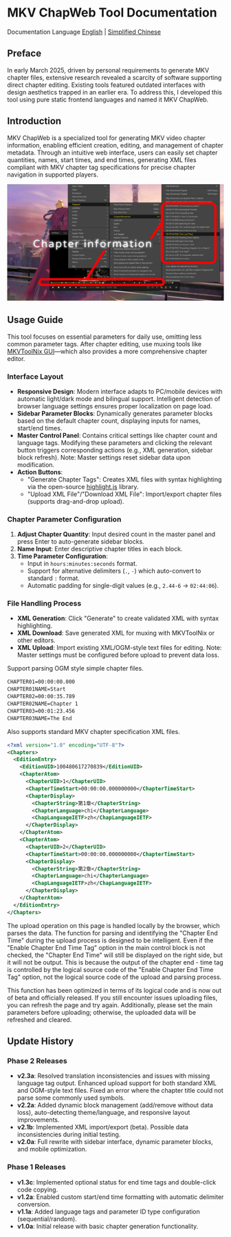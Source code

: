 # MKV ChapWeb Tool Documentation  
Documentation Language [English](readme.md) | [Simplified Chinese](readme-CN.md)  

## Preface  
In early March 2025, driven by personal requirements to generate MKV chapter files, extensive research revealed a scarcity of software supporting direct chapter editing. Existing tools featured outdated interfaces with design aesthetics trapped in an earlier era. To address this, I developed this tool using pure static frontend languages and named it MKV ChapWeb.  

## Introduction  
MKV ChapWeb is a specialized tool for generating MKV video chapter information, enabling efficient creation, editing, and management of chapter metadata. Through an intuitive web interface, users can easily set chapter quantities, names, start times, and end times, generating XML files compliant with MKV chapter tag specifications for precise chapter navigation in supported players.  

![Chapter](./img/mkv-chapter-img-en.jpg)  

## Usage Guide  
This tool focuses on essential parameters for daily use, omitting less common parameter tags. After chapter editing, use muxing tools like [MKVToolNix GUI](https://mkvtoolnix.download/)—which also provides a more comprehensive chapter editor.  

### Interface Layout  
- **Responsive Design**: Modern interface adapts to PC/mobile devices with automatic light/dark mode and bilingual support. Intelligent detection of browser language settings ensures proper localization on page load.  
- **Sidebar Parameter Blocks**: Dynamically generates parameter blocks based on the default chapter count, displaying inputs for names, start/end times.  
- **Master Control Panel**: Contains critical settings like chapter count and language tags. Modifying these parameters and clicking the relevant button triggers corresponding actions (e.g., XML generation, sidebar block refresh). Note: Master settings reset sidebar data upon modification.  
- **Action Buttons**:  
  - "Generate Chapter Tags": Creates XML files with syntax highlighting via the open-source [highlight.js](https://highlightjs.org/) library.  
  - "Upload XML File"/"Download XML File": Import/export chapter files (supports drag-and-drop upload).  

### Chapter Parameter Configuration  
1. **Adjust Chapter Quantity**: Input desired count in the master panel and press Enter to auto-generate sidebar blocks.  
2. **Name Input**: Enter descriptive chapter titles in each block.  
3. **Time Parameter Configuration**:  
   - Input in `hours:minutes:seconds` format.  
   - Support for alternative delimiters (`.`, `-`) which auto-convert to standard `:` format.  
   - Automatic padding for single-digit values (e.g., `2.44-6` → `02:44:06`).  

### File Handling Process  
- **XML Generation**: Click "Generate" to create validated XML with syntax highlighting.  
- **XML Download**: Save generated XML for muxing with MKVToolNix or other editors.  
- **XML Upload**: Import existing XML/OGM-style text files for editing. Note: Master settings must be configured before upload to prevent data loss.  

Support parsing OGM style simple chapter files.
```txt
CHAPTER01=00:00:00.000
CHAPTER01NAME=Start
CHAPTER02=00:00:35.789
CHAPTER02NAME=Chapter 1
CHAPTER03=00:01:23.456
CHAPTER03NAME=The End
```

Also supports standard MKV chapter specification XML files.
```xml
<?xml version="1.0" encoding="UTF-8"?>
<Chapters>
  <EditionEntry>
    <EditionUID>100480617270839</EditionUID>
    <ChapterAtom>
      <ChapterUID>1</ChapterUID>
      <ChapterTimeStart>00:00:00.000000000</ChapterTimeStart>
      <ChapterDisplay>
        <ChapterString>第1章</ChapterString>
    	<ChapterLanguage>chi</ChapterLanguage>
    	<ChapLanguageIETF>zh</ChapLanguageIETF>
      </ChapterDisplay>
    </ChapterAtom>
    <ChapterAtom>
      <ChapterUID>2</ChapterUID>
      <ChapterTimeStart>00:00:00.000000000</ChapterTimeStart>
      <ChapterDisplay>
        <ChapterString>第2章</ChapterString>
    	<ChapterLanguage>chi</ChapterLanguage>
    	<ChapLanguageIETF>zh</ChapLanguageIETF>
      </ChapterDisplay>
    </ChapterAtom>
  </EditionEntry>
</Chapters>
```

The upload operation on this page is handled locally by the browser, which parses the data. The function for parsing and identifying the "Chapter End Time" during the upload process is designed to be intelligent. Even if the "Enable Chapter End Time Tag" option in the main control block is not checked, the "Chapter End Time" will still be displayed on the right side, but it will not be output. This is because the output of the chapter end - time tag is controlled by the logical source code of the "Enable Chapter End Time Tag" option, not the logical source code of the upload and parsing process.

This function has been optimized in terms of its logical code and is now out of beta and officially released. If you still encounter issues uploading files, you can refresh the page and try again. Additionally, please set the main parameters before uploading; otherwise, the uploaded data will be refreshed and cleared.

## Update History  
### Phase 2 Releases  
- **v2.3a**: Resolved translation inconsistencies and issues with missing language tag output. Enhanced upload support for both standard XML and OGM-style text files. Fixed an error where the chapter title could not parse some commonly used symbols.  
- **v2.2a**: Added dynamic block management (add/remove without data loss), auto-detecting theme/language, and responsive layout improvements.  
- **v2.1b**: Implemented XML import/export (beta). Possible data inconsistencies during initial testing.  
- **v2.0a**: Full rewrite with sidebar interface, dynamic parameter blocks, and mobile optimization.  

### Phase 1 Releases  
- **v1.3c**: Implemented optional status for end time tags and double-click code copying.  
- **v1.2a**: Enabled custom start/end time formatting with automatic delimiter conversion.  
- **v1.1a**: Added language tags and parameter ID type configuration (sequential/random).  
- **v1.0a**: Initial release with basic chapter generation functionality.  